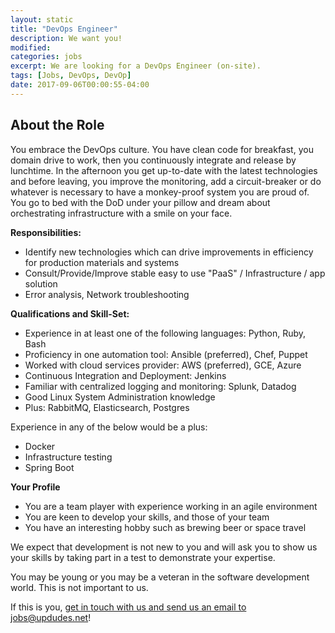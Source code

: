 ```yaml
---
layout: static
title: "DevOps Engineer"
description: We want you!
modified:
categories: jobs
excerpt: We are looking for a DevOps Engineer (on-site).
tags: [Jobs, DevOps, DevOp]
date: 2017-09-06T00:00:55-04:00
---
```

## About the Role
You embrace the DevOps culture. You have clean code for breakfast, you domain drive to work, then you continuously integrate and release by lunchtime.
In the afternoon you get up-to-date with the latest technologies and before leaving, you improve the monitoring, add a circuit-breaker or do whatever is necessary to have a monkey-proof system you are proud of.
You go to bed with the DoD under your pillow and dream about orchestrating infrastructure with a smile on your face.

**Responsibilities:**

- Identify new technologies which can drive improvements in efficiency for production materials and systems
- Consult/Provide/Improve stable easy to use "PaaS" / Infrastructure / app solution
- Error analysis, Network troubleshooting

**Qualifications and Skill-Set:**

- Experience in at least one of the following languages: Python, Ruby, Bash
- Proficiency in one automation tool: Ansible (preferred), Chef, Puppet
- Worked with cloud services provider: AWS (preferred), GCE, Azure
- Continuous Integration and Deployment: Jenkins
- Familiar with centralized logging and monitoring: Splunk, Datadog
- Good Linux System Administration knowledge
- Plus: RabbitMQ, Elasticsearch, Postgres

Experience in any of the below would be a plus:

- Docker
- Infrastructure testing
- Spring Boot

**Your Profile**

- You are a team player with experience working in an agile environment
- You are keen to develop your skills, and those of your team
- You have an interesting hobby such as brewing beer or space travel

We expect that development is not new to you and will ask you to show us your skills by taking part in a test to demonstrate your expertise.

You may be young or you may be a veteran in the software development world. This is not important to us.

If this is you, [get in touch with us and send us an email to jobs@updudes.net](mailto:jobs@updudes.net)!

